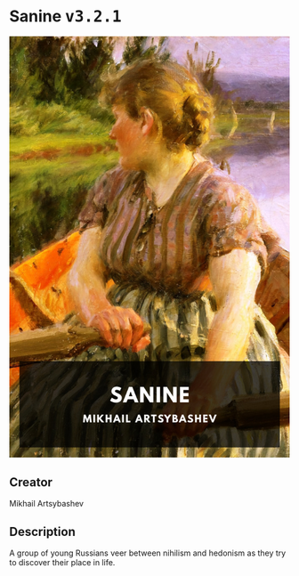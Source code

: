 
# Sanine <kbd>v3.2.1</kbd>

<center>
  <img src="./cover-1024.jpg"/>
</center>

## Creator
Mikhail Artsybashev

## Description
A group of young Russians veer between nihilism and hedonism as they try to discover their place in life.
